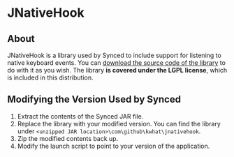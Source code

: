 # JNativeHook

## About

JNativeHook is a library used by Synced to include support for listening to native keyboard events.
You can [download the source code of the library](https://github.com/kwhat/jnativehook) to do with
it as you wish. The library **is covered under the LGPL license**, which is included in this
distribution.

## Modifying the Version Used by Synced

1. Extract the contents of the Synced JAR file.
2. Replace the library with your modified version. You can find the library
   under `<unzipped JAR location>\com\github\kwhat\jnativehook`.
3. Zip the modified contents back up.
4. Modify the launch script to point to your version of the application.
 